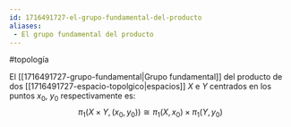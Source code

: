 ```yaml
---
id: 1716491727-el-grupo-fundamental-del-producto
aliases:
 - El grupo fundamental del producto
---
```


#topología 

El [[1716491727-grupo-fundamental|Grupo fundamental]] del producto de dos [[1716491727-espacio-topolgico|espacios]] $X$ e $Y$ centrados en los puntos $x_0$, $y_0$ respectivamente es:
$${\pi_1(X \times Y, (x_0, y_0)) \cong \pi_1(X,x_0) \times \pi_1(Y,y_0) }$$